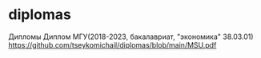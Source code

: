# diplomas
Дипломы
Диплом МГУ(2018-2023, бакалавриат, "экономика" 38.03.01)
https://github.com/tseykomichail/diplomas/blob/main/MSU.pdf
